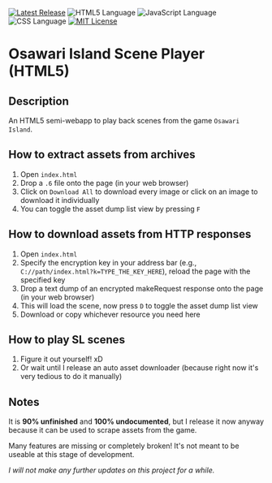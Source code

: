 [![Latest Release](https://img.shields.io/badge/version-0.1.0-brightgreen.svg)](../../../../Ash.OIUtils/releases) ![HTML5 Language](https://img.shields.io/badge/language-HTML5-yellow.svg) ![JavaScript Language](https://img.shields.io/badge/language-JavaScript-yellow.svg) ![CSS Language](https://img.shields.io/badge/language-CSS-yellow.svg) [![MIT License](https://img.shields.io/badge/license-MIT-blue.svg)](LICENSE.md)

# Osawari Island Scene Player (HTML5)

## Description

An HTML5 semi-webapp to play back scenes from the game `Osawari Island`.

## How to extract assets from archives

1. Open `index.html`
2. Drop a `.6` file onto the page (in your web browser)
3. Click on `Download All` to download every image or click on an image to download it individually
4. You can toggle the asset dump list view by pressing `F`

## How to download assets from HTTP responses

1. Open `index.html`
2. Specify the encryption key in your address bar (e.g., `C://path/index.html?k=TYPE_THE_KEY_HERE`), reload the page with the specified key
3. Drop a text dump of an encrypted makeRequest response onto the page (in your web browser)
4. This will load the scene, now press `D` to toggle the asset dump list view
5. Download or copy whichever resource you need here

## How to play SL scenes

1. Figure it out yourself! xD
2. Or wait until I release an auto asset downloader (because right now it's very tedious to do it manually)

## Notes

It is **90% unfinished** and **100% undocumented**, but I release it now anyway because it can be used to scrape assets from the game.

Many features are missing or completely broken! It's not meant to be useable at this stage of development.

*I will not make any further updates on this project for a while.*
